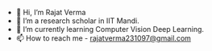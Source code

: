 - 👋 Hi, I’m Rajat Verma
- 👀 I’m a research scholar in IIT Mandi.
- 🌱 I’m currently learning Computer Vision Deep Learning.
- 📫 How to reach me - rajatverma231097@gmail.com

<!---
rajatverma23/rajatverma23 is a ✨ special ✨ repository because its `README.md` (this file) appears on your GitHub profile.
You can click the Preview link to take a look at your changes.
--->
